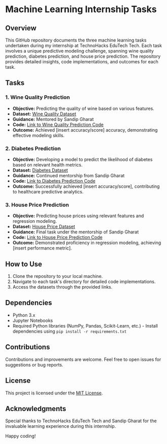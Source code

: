 # Machine Learning Internship Tasks

## Overview
This GitHub repository documents the three machine learning tasks undertaken during my internship at TechnoHacks EduTech Tech. Each task involves a unique predictive modeling challenge, spanning wine quality prediction, diabetes prediction, and house price prediction. The repository provides detailed insights, code implementations, and outcomes for each task.

## Tasks

### 1. Wine Quality Prediction
- **Objective:** Predicting the quality of wine based on various features.
- **Dataset:** [Wine Quality Dataset](link-to-dataset)
- **Guidance:** Mentored by Sandip Gharat
- **Code:** [Link to Wine Quality Prediction Code](wine_quality_prediction.ipynb)
- **Outcome:** Achieved [insert accuracy/score] accuracy, demonstrating effective modeling skills.

### 2. Diabetes Prediction
- **Objective:** Developing a model to predict the likelihood of diabetes based on relevant health metrics.
- **Dataset:** [Diabetes Dataset](link-to-dataset)
- **Guidance:** Continued mentorship from Sandip Gharat
- **Code:** [Link to Diabetes Prediction Code](diabetes_prediction.ipynb)
- **Outcome:** Successfully achieved [insert accuracy/score], contributing to healthcare predictive analytics.

### 3. House Price Prediction
- **Objective:** Predicting house prices using relevant features and regression modeling.
- **Dataset:** [House Price Dataset](link-to-dataset)
- **Guidance:** Final task under the mentorship of Sandip Gharat
- **Code:** [Link to House Price Prediction Code](house_price_prediction.ipynb)
- **Outcome:** Demonstrated proficiency in regression modeling, achieving [insert performance metric].

## How to Use
1. Clone the repository to your local machine.
2. Navigate to each task's directory for detailed code implementations.
3. Access the datasets through the provided links.

## Dependencies
- Python 3.x
- Jupyter Notebooks
- Required Python libraries (NumPy, Pandas, Scikit-Learn, etc.) - Install dependencies using `pip install -r requirements.txt`

## Contributions
Contributions and improvements are welcome. Feel free to open issues for suggestions or bug reports.

## License
This project is licensed under the [MIT License](LICENSE.md).

## Acknowledgments
Special thanks to TechnoHacks EduTech Tech and Sandip Gharat for the invaluable learning experience during this internship.

Happy coding!
